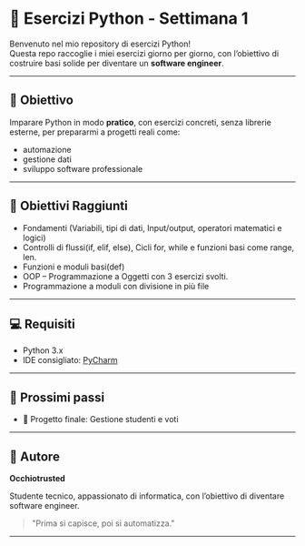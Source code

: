 # 🐍 Esercizi Python - Settimana 1

Benvenuto nel mio repository di esercizi Python!  
Questa repo raccoglie i miei esercizi giorno per giorno, con l’obiettivo di costruire basi solide per diventare un **software engineer**.


---

## 🎯 Obiettivo

Imparare Python in modo **pratico**, con esercizi concreti, senza librerie esterne, per prepararmi a progetti reali come:

- automazione
- gestione dati
- sviluppo software professionale

---

## 🛬 Obiettivi Raggiunti


- Fondamenti (Variabili, tipi di dati, Input/output, operatori matematici e logici)
- Controlli di flussi(if, elif, else), Cicli for, while e funzioni basi come range, len.
- Funzioni e moduli basi(def)
- OOP – Programmazione a Oggetti con 3 esercizi svolti.
- Programmazione a moduli con divisione in più file
---

## 💻 Requisiti

- Python 3.x
- IDE consigliato: [PyCharm](https://www.jetbrains.com/pycharm/)

---

## 🚀 Prossimi passi

- 🧪 Progetto finale: Gestione studenti e voti

---

## 🧠 Autore

**Occhiotrusted**

Studente tecnico, appassionato di informatica, con l’obiettivo di diventare software engineer.

> "Prima si capisce, poi si automatizza."

---

